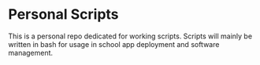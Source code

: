 # Personal Scripts
This is a personal repo dedicated for working scripts. Scripts will mainly be written in bash for usage in school app deployment and software management.
